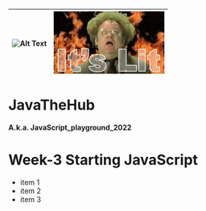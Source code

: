 ![Alt Text](img/Jabba.gif) | ![Alt Text](img/itslit-lit.gif)
|--------------------------|----------------------------------|
# JavaTheHub
**A.k.a. JavaScript_playground_2022**

# Week-3 Starting JavaScript
* item 1
* item 2
* item 3

